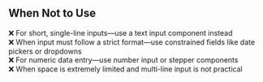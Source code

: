 ## When Not to Use  
❌ For short, single-line inputs—use a text input component instead  
❌ When input must follow a strict format—use constrained fields like date pickers or dropdowns  
❌ For numeric data entry—use number input or stepper components  
❌ When space is extremely limited and multi-line input is not practical